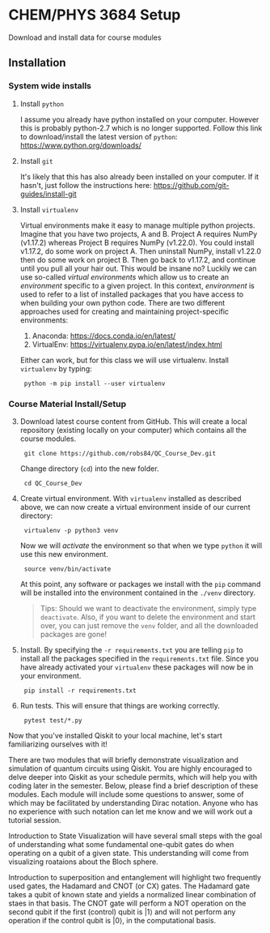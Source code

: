 # CHEM/PHYS 3684 Setup 
Download and install data for course modules

## Installation

### System wide installs

1. Install `python`

    I assume you already have python installed on your computer. However this is probably python-2.7 which is no longer supported. Follow this link to download/install the latest version of `python`: https://www.python.org/downloads/
    
1. Install `git`

    It's likely that this has also already been installed on your computer. 
    If it hasn't, just follow the instructions here: https://github.com/git-guides/install-git

1. Install `virtualenv`

    Virtual environments make it easy to manage multiple python projects. Imagine that you have two projects, A and B. 
    Project A requires NumPy (v1.17.2) whereas Project B requires NumPy (v1.22.0).
    You could install v1.17.2, do some work on project A. Then uninstall NumPy, install v1.22.0 then do some work on project B. 
    Then go back to v1.17.2, and continue until you pull all your hair out. This would be insane no?
    Luckily we can use so-called *virtual environments* which allow us to create an *environment* specific to a given project.
    In this context, *environment* is used to refer to a list of installed packages that you have access to when building your own python code. 
    There are two different approaches used for creating and maintaining project-specific environments:
    1.  Anaconda: https://docs.conda.io/en/latest/
    2.  VirtualEnv: https://virtualenv.pypa.io/en/latest/index.html
    


    Either can work, but for this class we will use virtualenv. Install `virtualenv` by typing:
        
        python -m pip install --user virtualenv

### Course Material Install/Setup

3. Download latest course content from GitHub. This will create a local repository (existing locally on your computer) which contains all the course modules.

        git clone https://github.com/robs84/QC_Course_Dev.git
        
    Change directory (`cd`) into the new folder.
    
        cd QC_Course_Dev

2. Create virtual environment. With `virtualenv` installed as described above, we can now create a virtual environment inside of our current directory:
        
        virtualenv -p python3 venv
        
    Now we will *activate* the environment so that when we type `python` it will use this new environment.
    
        source venv/bin/activate
        
    At this point, any software or packages we install with the `pip` command will be installed into the environment contained in the `./venv` directory. 
    
    > Tips: 
          Should we want to deactivate the environment, simply type `deactivate`. 
            Also, if you want to delete the environment and start over, you can just remove the `venv` folder, and all the downloaded packages are gone!
      

3. Install. By specifying the `-r requirements.txt` you are telling `pip` to install all the packages specified in the `requirements.txt` file. Since you have already activated your `virtualenv` these packages will now be in your environment. 

        pip install -r requirements.txt

4. Run tests. This will ensure that things are working correctly.

        pytest test/*.py


Now that you've installed Qiskit to your local machine, let's start familiarizing ourselves with it!

There are two modules that will briefly demonstrate visualization and simulation of quantum circuits using Qiskit.  You are highly encouraged to delve deeper into Qiskit as your schedule permits, which will help you with coding later in the semester.  Below, please find a brief description of these modules.  Each module will include some questions to answer, some of which may be facilitated by understanding Dirac notation.  Anyone who has no experience with such notation can let me know and we will work out a tutorial session.

Introduction to State Visualization will have several small steps with the goal of understanding what some fundamental one-qubit gates do when operating on a qubit of a given state.  This understanding will come from visualizing roataions about the Bloch sphere.

Introduction to superposition and entanglement will highlight two frequently used gates, the Hadamard and CNOT (or CX) gates.  The Hadamard gate takes a qubit of known state and yields a normalized linear combination of staes in that basis.  The CNOT gate will perform a NOT operation on the second qubit if the first (control) qubit is $|1\rangle$ and will not perform any operation if the control qubit is $|0\rangle$, in the computational basis.

